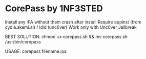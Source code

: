 # CorePass by 1NF3STED
Install any IPA without them crash after install
Require appinst (from cydia.akemi.ai) / ldid (unc0ver)
Work only with Unc0ver Jailbreak

BEST SOLUTION:
chmod +x corepass.sh &&
mv corepass.sh /usr/bin/corepass

USAGE:
corepass filename.ipa 
